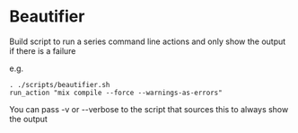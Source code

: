 # Beautifier
Build script to run a series command line actions and only show the output if there is a failure

e.g.

```
. ./scripts/beautifier.sh
run_action "mix compile --force --warnings-as-errors"
```

You can pass -v or --verbose to the script that sources this to always show the output

